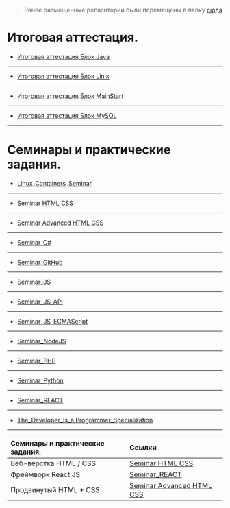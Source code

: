 
 > Ранее размещенные репазитории были перемещены в папку [сюда](./Other_works_and_projects/)



# Итоговая аттестация.

- [Итоговая аттестация Блок Java](./Final_control_work_on_the_java_block/)
---
- [Итоговая аттестация Блок Linix](./Final_control_work_on_the_linux_block/)
---
- [Итоговая аттестация Блок MainStart](./Final_control_work_on_the_main_block/)
---
- [Итоговая аттестация Блок MySQL](./Final_control_work_on_the_MySQL_block/)
---
# Семинары и практические задания.

- [Linux_Containers_Seminar](./Linux_Containers_Seminar/)
---
- [Seminar HTML CSS](./Seminar%20HTML%20CSS/)
---
- [Seminar Advanced HTML CSS](./Seminar%20Advanced%20HTML%20CSS/)
---
- [Seminar_C#](./Seminar_C#/)
---
- [Seminar_GitHub](./Seminar_GitHub/)
---
- [Seminar_JS](./Seminar_JS/)
---
- [Seminar_JS_API](./Seminar_JS_API/)
---
- [Seminar_JS_ECMAScript](./Seminar_JS_ECMAScript/)
---
- [Seminar_NodeJS](./Seminar_NodeJS/)
---
- [Seminar_PHP](./Seminar_PHP/)
---
- [Seminar_Python](./Seminar_Python/)
---
- [Seminar_REACT](./Seminar_REACT/)
---
- [The_Developer_Is_a Programmer_Specialization](./The_Developer_Is_a%20Programmer_Specialization/)
---
|Семинары и практические задания.|Ссылки|
|:-|:-|
|Веб-вёрстка HTML / CSS|[Seminar HTML CSS](./Seminar%20HTML%20CSS/)|
|Фреймворк React JS|[Seminar_REACT](./Seminar_REACT/)|
|Продвинутый HTML + CSS|[Seminar Advanced HTML CSS](./Seminar%20Advanced%20HTML%20CSS/)|
